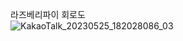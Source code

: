 라즈베리파이 회로도  
![KakaoTalk_20230525_182028086_03](https://github.com/Mpicea/Posture-Correction-Chair/assets/100979640/62701247-574c-4146-9692-3456aaa1fbf0)
